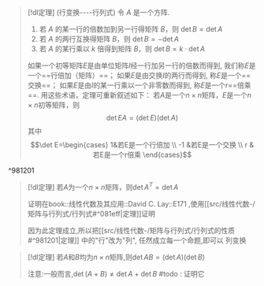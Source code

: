 



> [!dl定理] (行变换----行列式)
> 令 $A$ 是一个方阵.
> 1. 若 $A$ 的某一行的倍数加到另一行得矩阵 $B$，则 $\det B = \det A$
> 2. 若 $A$ 的两行互换得矩阵 $B$，则 $\det B=-\det A$
> 3. 若 $A$ 的某行乘以 $k$ 倍得到矩阵 $B$，则 $\det B = k·\det A$
>    
>  如果一个初等矩阵$E$是由单位矩阵$I$经一行加另一行的倍数而得到, 我们称$E$是一个==行倍加（矩阵）==；
> 如果$E$是由交换$I$的两行而得到, 称$E$是一个==交换==；
> 如果$E$是由$I$的某一行乘以一个非零数而得到,  称$E$是一个$r$==倍乘==.
> 用这些术语，定理可重新叙述如下：
> 若$A$是一个$n\times n$矩阵，$E$是一个$n\times n$初等矩阵，则$$\det EA=(\det E)(\det A)$$
> 其中$$\det E=\begin{cases}
1&若E是一个行倍加 \\
-1 &若E是一个交换 \\
r &若E是一个r倍乘
\end{cases}$$

^981201

> [!dl定理] 
> 若$A$为一个$n\times n$矩阵，则$\det A^{T}=\det A$
> 
> 证明在book::线性代数及其应用::David C. Lay::E171 ,使用[[src/线性代数-/矩阵与行列式/行列式#^081eff|定理]]证明
> 
> 因为此定理成立,所以把[[src/线性代数-/矩阵与行列式/行列式的性质#^981201|定理]] 中的"行"改为"列", 任然成立每一个命题,即可以 列变换


> [!dl定理] 
> 若$A$和$B$均为$n\times n$矩阵,则$\det AB=(\det A)(\det B)$
> 
> 注意:一般而言,$\det (A+B)\neq \det A+\det B$
> #todo : 证明它





